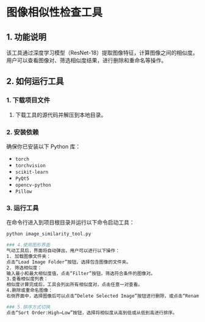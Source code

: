 # 图像相似性检查工具

## 1. 功能说明

该工具通过深度学习模型（ResNet-18）提取图像特征，计算图像之间的相似度。用户可以查看图像对、筛选相似度结果，进行删除和重命名等操作。

## 2. 如何运行工具

### 1. 下载项目文件
1. 下载工具的源代码并解压到本地目录。

### 2. 安装依赖
确保你已安装以下 Python 库：
- `torch`
- `torchvision`
- `scikit-learn`
- `PyQt5`
- `opencv-python`
- `Pillow`

### 3. 运行工具
在命令行进入到项目根目录并运行以下命令启动工具：
```bash
python image_similarity_tool.py

### 4.使用图形界面
气动工具后，界面将自动弹出，用户可以进行以下操作：
1. 加载图像文件夹：
点击“Load Image Folder”按钮，选择包含图像的文件夹。
2. 筛选相似度：
输入最小和最大相似度值，点击“Filter”按钮，筛选符合条件的图像对。
3.查看相似度列表：
相似度计算完成后，工具会列出所有相似度对，点击任意一对查看。
4.删除或重命名图像：
右侧界面中，选择图像后可以点击“Delete Selected Image”按钮进行删除，或点击“Rename selected Image”按钮进行重命名。

### 5.排序方式切换
点击“Sort Order:High→Low”按钮，选择将相似度从高到低或从低到高进行排序。
